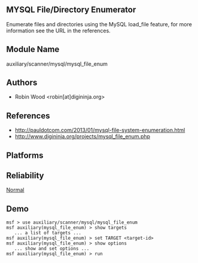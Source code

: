 ## MYSQL File/Directory Enumerator

Enumerate files and directories using the MySQL load_file 
feature, for more information see the URL in the references.


## Module Name
auxiliary/scanner/mysql/mysql_file_enum

## Authors
* Robin Wood <robin[at]digininja.org>


## References
* http://pauldotcom.com/2013/01/mysql-file-system-enumeration.html
* http://www.digininja.org/projects/mysql_file_enum.php




## Platforms


## Reliability
[Normal](https://github.com/rapid7/metasploit-framework/wiki/Exploit-Ranking)

## Demo

```
msf > use auxiliary/scanner/mysql/mysql_file_enum
msf auxiliary(mysql_file_enum) > show targets
   ... a list of targets ...
msf auxiliary(mysql_file_enum) > set TARGET <target-id>
msf auxiliary(mysql_file_enum) > show options
   ... show and set options ...
msf auxiliary(mysql_file_enum) > run
```
    
    